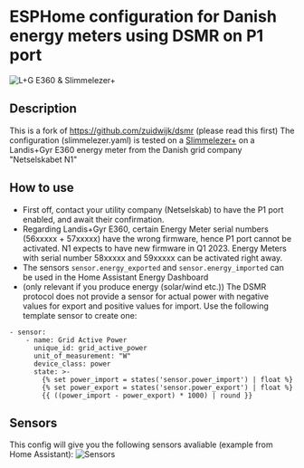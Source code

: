 # ESPHome configuration for Danish energy meters using DSMR on P1 port
![L+G E360 & Slimmelezer+](https://i.imgur.com/zvcqowP.jpg)

## Description
This is a fork of https://github.com/zuidwijk/dsmr (please read this first)
The configuration (slimmelezer.yaml) is tested on a [Slimmelezer+](https://www.zuidwijk.com/product/slimmelezer-plus/) on a Landis+Gyr E360 energy meter from the Danish grid company "Netselskabet N1"

## How to use
- First off, contact your utility company (Netselskab) to have the P1 port enabled, and await their confirmation.
- Regarding Landis+Gyr E360, certain Energy Meter serial numbers (56xxxxx + 57xxxxx) have the wrong firmware, hence P1 port cannot be activated. N1 expects to have new firmware in Q1 2023. Energy Meters with serial number 58xxxxx and 59xxxxx can be activated right away.
- The sensors `sensor.energy_exported` and `sensor.energy_imported` can be used in the Home Assistant Energy Dashboard
- (only relevant if you produce energy (solar/wind etc.)) The DSMR protocol does not provide a sensor for actual power with negative values for export and positive values for import. Use the following template sensor to create one:
```
- sensor:
    - name: Grid Active Power
      unique_id: grid_active_power
      unit_of_measurement: "W"
      device_class: power
      state: >-
        {% set power_import = states('sensor.power_import') | float %}
        {% set power_export = states('sensor.power_export') | float %}
        {{ ((power_import - power_export) * 1000) | round }}
```

## Sensors
This config will give you the following sensors avaliable (example from Home Assistant):
![Sensors](https://i.imgur.com/S4UP0iD.jpg)

